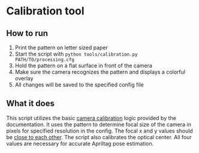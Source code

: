 # Calibration tool
## How to run
1. Print the pattern on letter sized paper
2. Start the script with `python tools/calibration.py PATH/TO/processing.cfg`
3. Hold the pattern on a flat surface in front of the camera
4. Make sure the camera recognizes the pattern and displays a colorful overlay
5. All changes will be saved to the specified config file
## What it does
This script utilizes the basic [camera calibration](https://docs.opencv.org/4.x/dc/dbb/tutorial_py_calibration.html) logic provided by the documentation. It uses the pattern to determine focal size of the camera in pixels for specified resolution in the config. The focal x and y values should be [close to each other](https://ksimek.github.io/2013/08/13/intrinsic/#:~:text=In%20practice%2C,number%20of%20reasons). The script also calibrates the optical center. All four values are necessary for accurate Apriltag pose estimation.